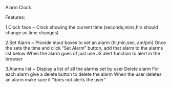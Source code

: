 Alarm Clock

Features:

1.Clock face ~ 
  Clock showing the current time (seconds,mins,hrs should change as time changes)

2.Set Alarm ~ 
  Provide input boxes to set an alarm (hr,min,sec, am/pm)
  Once the sets the time and click “Set Alarm” button, add that alarm to the alarms list below
  When the alarm goes of just use JS alert function to alert in the browser

3.Alarms list ~ 
  Display a list of all the alarms set by user
  Delete alarm
  For each alarm give a delete button to delete the alarm
  When the user deletes an alarm make sure it “does not alerts the user”
